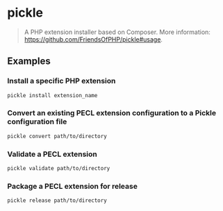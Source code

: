 # pickle

> A PHP extension installer based on Composer. More information: <https://github.com/FriendsOfPHP/pickle#usage>.

## Examples

### Install a specific PHP extension

```bash
pickle install extension_name
```

### Convert an existing PECL extension configuration to a Pickle configuration file

```bash
pickle convert path/to/directory
```

### Validate a PECL extension

```bash
pickle validate path/to/directory
```

### Package a PECL extension for release

```bash
pickle release path/to/directory
```
